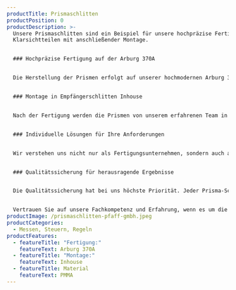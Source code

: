 ```yaml
---
productTitle: Prismaschlitten
productPosition: 0
productDescription: >-
  Unsere Prismaschlitten sind ein Beispiel für unsere hochpräzise Fertigung von
  Klarsichtteilen mit anschließender Montage.


  ### Hochpräzise Fertigung auf der Arburg 370A


  Die Herstellung der Prismen erfolgt auf unserer hochmodernen Arburg 370 A Spritzgießmaschine. Mit ihrer leistungsstarken Technologie und präzisen Steuerung ermöglicht sie eine exakte Formgebung und Maßhaltigkeit der Prismen. Jeder Schritt in der Fertigung wird sorgfältig überwacht, um eine konstant hohe Qualität zu gewährleisten.


  ### Montage in Empfängerschlitten Inhouse


  Nach der Fertigung werden die Prismen von unserem erfahrenen Team in die Empfängerschlitten montiert. Die Inhouse-Montage gewährleistet eine nahtlose Integration und Abstimmung von Prisma und Schlitten, was dem Kunden einen deutlichen Mehrwert bietet.


  ### Individuelle Lösungen für Ihre Anforderungen


  Wir verstehen uns nicht nur als Fertigungsunternehmen, sondern auch als Entwicklungs- und Lösungspartner. Gemeinsam mit unseren Kunden erarbeiten wir maßgeschneiderte Lösungen, die den spezifischen Anforderungen und Bedürfnissen gerecht werden. Unser umfangreiches Know-how im Bereich der Präzisionsfertigung ermöglicht es uns, auch anspruchsvolle Herausforderungen zu meistern.


  ### Qualitätssicherung für herausragende Ergebnisse


  Die Qualitätssicherung hat bei uns höchste Priorität. Jeder Prisma-Schlitten unterliegt einer strengen Qualitätskontrolle, um sicherzustellen, dass er den hohen Ansprüchen unserer Kunden entspricht. Unsere präzise Fertigungstechnologie und das Know-how unseres Teams gewährleisten herausragende Ergebnisse, auf die Sie sich verlassen können.


  Vertrauen Sie auf unsere Fachkompetenz und Erfahrung, wenn es um die Fertigung & Montage hochpräziser Klarsichtteile geht. Unsere Präzision und unser Streben nach Spitzenleistungen machen uns zu einem verlässlichen Partner für Ihre individuellen Anforderungen.
productImage: /prismaschlitten-pfaff-gmbh.jpeg
productCategories:
  - Messen, Steuern, Regeln
productFeatures:
  - featureTitle: "Fertigung:"
    featureText: Arburg 370A
  - featureTitle: "Montage:"
    featureText: Inhouse
  - featureTitle: Material
    featureText: P﻿MMA
---
```

